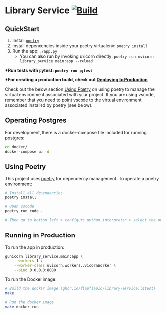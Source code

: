 # Library Service [![Build](https://github.com/flapflapio/library-service/actions/workflows/test.yml/badge.svg)](https://github.com/flapflapio/library-service/actions/workflows/test.yml)

## QuickStart

1. Install [`poetry`](https://github.com/python-poetry/poetry)
2. Install dependencies inside your poetry virtualenv: `poetry install`
3. Run the app: `./app.py`
   - You can also run by invoking uvicorn directly: `poetry run uvicorn library_service.main:app --reload`

**\*Run tests with pytest: `poetry run pytest`**

**\*For creating a production build, check out [Deploying to Production](#running-in-production)**

Check out the below section [Using Poetry](#using-poetry) on using poetry to
manage the virtual environment associated with your project. If you are using
vscode, remember that you need to point vscode to the virtual environment
associated installed by poetry (see below).

## Operating Postgres

For development, there is a docker-compose file included for running postgres:

```bash
cd docker/
docker-compose up -d
```

## Using Poetry

This project uses [poetry](https://github.com/python-poetry/poetry) for
dependency management. To operate a poetry environment:

```bash
# Install all dependencies
poetry install

# Open vscode
poetry run code .

# Then go to bottom left > configure python interpreter > select the one in your virtualenv
```

## Running in Production

To run the app in production:

```bash
gunicorn library_service.main:app \
    --workers 1 \
    --worker-class uvicorn.workers.UvicornWorker \
    --bind 0.0.0.0:8080
```

To run the Docker image:

```bash
# Build the docker image (ghcr.io/flapflapio/library-service:latest)
make

# Run the docker image
make docker-run
```
